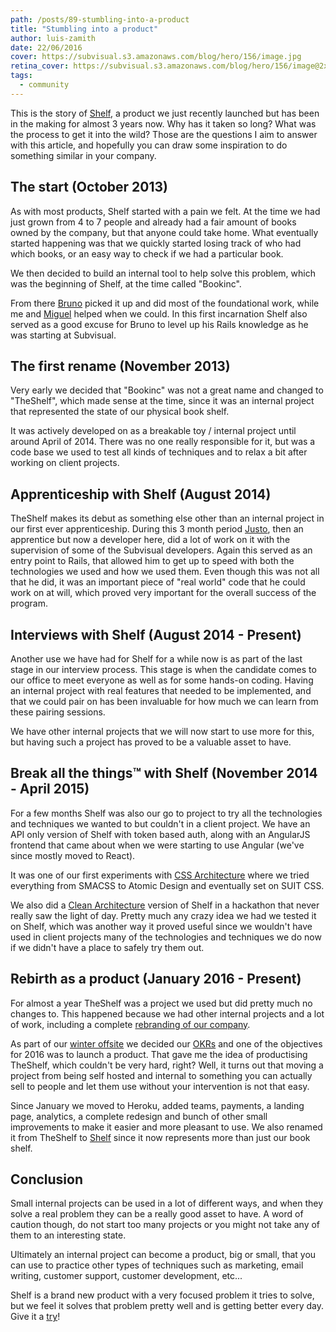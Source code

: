 ```yaml
---
path: /posts/89-stumbling-into-a-product
title: "Stumbling into a product"
author: luis-zamith
date: 22/06/2016
cover: https://subvisual.s3.amazonaws.com/blog/hero/156/image.jpg
retina_cover: https://subvisual.s3.amazonaws.com/blog/hero/156/image@2x.jpg
tags:
  - community
---
```


This is the story of [Shelf](https://getshelf.io/?utm_source=subvisual-blog&utm_medium=blog&utm_campaign=stumble-into-product),
a product we just recently launched but has been in the making for almost 3
years now. Why has it taken so long? What was the process to get it into the
wild? Those are the questions I aim to answer with this article, and hopefully
you can draw some inspiration to do something similar in your company.

## The start (October 2013)

As with most products, Shelf started with a pain we felt. At the time we had
just grown from 4 to 7 people and already had a fair amount of books owned by
the company, but that anyone could take home. What eventually started happening
was that we quickly started losing track of who had which books, or an easy way
to check if we had a particular book.

We then decided to build an internal tool to help solve this problem, which was
the beginning of Shelf, at the time called "Bookinc".

From there [Bruno](https://twitter.com/azevedo_252) picked it up and did most of
the foundational work, while me and [Miguel](https://twitter.com/naps62) helped
when we could. In this first incarnation Shelf also served as a good excuse for
Bruno to level up his Rails knowledge as he was starting at Subvisual.

## The first rename (November 2013)

Very early we decided that "Bookinc" was not a great name and changed to
"TheShelf", which made sense at the time, since it was an internal project that
represented the state of our physical book shelf.

It was actively developed on as a breakable toy / internal project until around
April of 2014. There was no one really responsible for it, but was a code base
we used to test all kinds of techniques and to relax a bit after working on
client projects.

## Apprenticeship with Shelf (August 2014)

TheShelf makes its debut as something else other than an internal project in our
first ever apprenticeship. During this 3 month period
[Justo](https://twitter.com/jpjustonunes), then an apprentice but now a
developer here, did a lot of work on it with the supervision of some of the
Subvisual developers. Again this served as an entry point to Rails, that allowed
him to get up to speed with both the technologies we used and how we used them.
Even though this was not all that he did, it was an important piece of "real
world" code that he could work on at will, which proved very important for the
overall success of the program.

## Interviews with Shelf (August 2014 - Present)

Another use we have had for Shelf for a while now is as part of the last stage
in our interview process. This stage is when the candidate comes to our office
to meet everyone as well as for some hands-on coding. Having an internal project
with real features that needed to be implemented, and that we could pair on has
been invaluable for how much we can learn from these pairing sessions.

We have other internal projects that we will now start to use more for this, but
having such a project has proved to be a valuable asset to have.

## Break all the things™ with Shelf (November 2014 - April 2015)

For a few months Shelf was also our go to project to try all the technologies
and techniques we wanted to but couldn't in a client project. We have an API
only version of Shelf with token based auth, along with an AngularJS frontend
that came about when we were starting to use Angular (we've since mostly moved
to React).

It was one of our first experiments with [CSS Architecture](https://subvisual.co/blog/posts/32-our-css-sass-project-architecture-and-styleguide)
where we tried everything from SMACSS to Atomic Design and eventually set on
SUIT CSS.

We also did a [Clean Architecture](https://subvisual.co/blog/posts/20-clean-architecture)
version of Shelf in a hackathon that never really saw the light of day. Pretty
much any crazy idea we had we tested it on Shelf, which was another way it
proved useful since we wouldn't have used in client projects many of the
technologies and techniques we do now if we didn't have a place to safely try
them out.

## Rebirth as a product (January 2016 - Present)

For almost a year TheShelf was a project we used but did pretty much no changes
to. This happened because we had other internal projects and a lot of work,
including a complete [rebranding of our company](https://subvisual.co/blog/posts/58-our-biggest-announcement-yet).

As part of our [winter offsite](https://subvisual.co/blog/posts/77-culture-design) we
decided our [OKRs](https://library.gv.com/how-google-sets-goals-okrs-a1f69b0b72c7#.cmakzbthh)
and one of the objectives for 2016 was to launch a product. That gave me the
idea of productising TheShelf, which couldn't be very hard, right? Well, it
turns out that moving a project from being self hosted and internal to something
you can actually sell to people and let them use without your intervention is
not that easy.

Since January we moved to Heroku, added teams, payments, a landing page,
analytics, a complete redesign and bunch of other small improvements to make it
easier and more pleasant to use. We also renamed it from TheShelf to
[Shelf](https://getshelf.io/?utm_source=subvisual-blog&utm_medium=blog&utm_campaign=stumble-into-product)
since it now represents more than just our book shelf.

## Conclusion

Small internal projects can be used in a lot of different ways, and when they
solve a real problem they can be a really good asset to have. A word of caution
though, do not start too many projects or you might not take any of them to an
interesting state.

Ultimately an internal project can become a product, big or small, that you can
use to practice other types of techniques such as marketing, email writing,
customer support, customer development, etc...

Shelf is a brand new product with a very focused problem it tries to solve, but
we feel it solves that problem pretty well and is getting better every day. Give
it a
[try](https://getshelf.io/?utm_source=subvisual-blog&utm_medium=blog&utm_campaign=stumble-into-product)!
